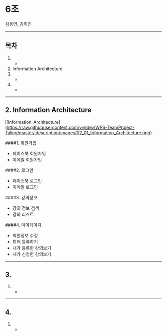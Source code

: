 # 6조

김용연, 김희진

---

## 목차

1. -
2. Information Architecture
3. -
4. -

---

## 2. Information Architecture

![Information_Architecture]
(https://raw.githubusercontent.com/yykdev/WPS-TeamProject-Taling/master/.description/images/02_01_Information_Architecture.png)

####1. 회원가입
 - 페이스북 회원가입
 - 이메일 회원가입

####2. 로그인
 - 페이스북 로그인
 - 이메일 로그인

####3. 강의정보
 - 강의 정보 검색
 - 강의 리스트

####4. 마이페이지
 - 회원정보 수정
 - 튜터 등록하기
 - 내가 등록한 강의보기
 - 내가 신청한 강의보기 
 
 
---

## 3.

1. -

---

## 4.

1. -
